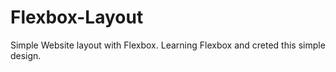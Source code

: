 # Flexbox-Layout
Simple Website layout with Flexbox.  Learning Flexbox and creted this simple design.
